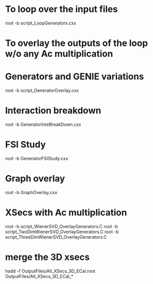 # To loop over the input files
root -b script_LoopGenerators.cxx

# To overlay the outputs of the loop w/o any Ac multiplication
# Generators and GENIE variations
root -b script_GeneratorOverlay.cxx

# Interaction breakdown
root -b GeneratorInteBreakDown.cxx

# FSI Study
root -b GeneratorFSIStudy.cxx

# Graph overlay
root -b GraphOverlay.cxx

# XSecs with Ac multiplication
root -b script_WienerSVD_OverlayGenerators.C
root -b script_TwoDimWienerSVD_OverlayGenerators.C
root -b script_ThreeDimWienerSVD_OverlayGenerators.C

# merge the 3D xsecs
hadd -f OutputFiles/All_XSecs_3D_ECal.root OutputFiles/All_XSecs_3D_ECal_*

